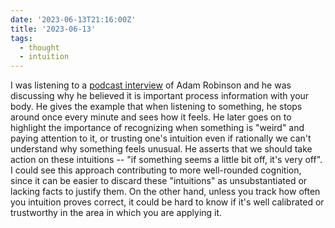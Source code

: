 ```yaml
---
date: '2023-06-13T21:16:00Z'
title: '2023-06-13'
tags:
  - thought
  - intuition
---
```


I was listening to a [podcast interview](https://fs.blog/knowledge-project-podcast/adam-robinson-2/) of Adam Robinson and he was discussing why he believed it is important process information with your body.
He gives the example that when listening to something, he stops around once every minute and sees how it feels.
He later goes on to highlight the importance of recognizing when something is "weird" and paying attention to it, or trusting one's intuition even if rationally we can't understand why something feels unusual.
He asserts that we should take action on these intuitions -- "if something seems a little bit off, it's very off".
I could see this approach contributing to more well-rounded cognition, since it can be easier to discard these "intuitions" as unsubstantiated or lacking facts to justify them.
On the other hand, unless you track how often you intuition proves correct, it could be hard to know if it's well calibrated or trustworthy in the area in which you are applying it.
